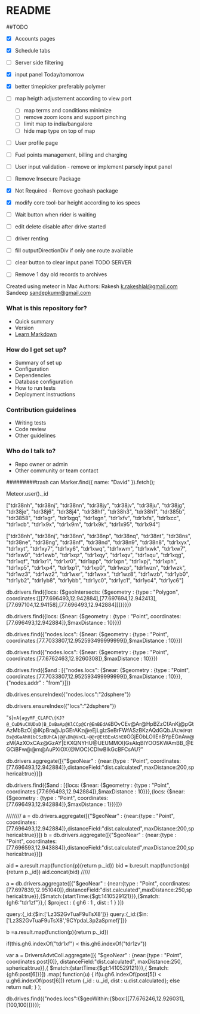 # README #

##TODO
* [x] Accounts pages
* [x] Schedule tabs
* [ ] Server side filtering
* [x] input panel Today/tomorrow
* [x] better timepicker preferably polymer
* [ ] map heigth adjustement according to view port
    * [ ] map terms and conditions minimize
    * [ ] remove zoom icons and support pinching
    * [ ] limit map to india/bangalore
    * [ ] hide map type on top of map
* [ ] User profile page
* [ ] Fuel points management, billing and charging
* [ ] User input validation - remove or implement parsely input panel
* [ ] Remove Insecure Package
* [x] Not Required - Remove geohash package
* [x] modify core tool-bar height according to ios specs
* [ ] Wait button when rider is waiting
* [ ] edit delete disable after drive started
* [ ] driver renting
* [ ] fill outputDirectionDiv if only one route available
* [ ] clear button to clear input panel
TODO SERVER
* [ ] Remove 1 day old records to archives



Created using meteor in Mac
Authors:
Rakesh k.rakeshlal@gmail.com
Sandeep sandepkumr@gmail.com

### What is this repository for? ###

* Quick summary
* Version
* [Learn Markdown](https://bitbucket.org/tutorials/markdowndemo)

### How do I get set up? ###

* Summary of set up
* Configuration
* Dependencies
* Database configuration
* How to run tests
* Deployment instructions

### Contribution guidelines ###

* Writing tests
* Code review
* Other guidelines

### Who do I talk to? ###

* Repo owner or admin
* Other community or team contact

#########trash can
Marker.find({ name: "David" }).fetch();

Meteor.user()._id

["tdr38nh", "tdr38nj", "tdr38nn", "tdr38jy", "tdr38jv", "tdr38ju", "tdr38jg", "tdr38je", "tdr38j6", "tdr38j4", "tdr38hf", "tdr38h3", "tdr38h1", "tdr385b", "tdr3858", "tdr1xgr", "tdr1xgq", "tdr1xgn", "tdr1xfv", "tdr1xfs", "tdr1xcc", "tdr1xcb", "tdr1x9x", "tdr1x9m", "tdr1x9k", "tdr1x95", "tdr1x94"]

["tdr38nh", "tdr38nj", "tdr38nn", "tdr38np", "tdr38nq", "tdr38nt", "tdr38ns", "tdr38ne", "tdr38ng", "tdr38nf", "tdr38nd", "tdr38n9", "tdr38n8", "tdr1xyx", "tdr1xyt", "tdr1xy7", "tdr1xy6", "tdr1xwq", "tdr1xwm", "tdr1xwk", "tdr1xw7", "tdr1xw9", "tdr1xwb", "tdr1xqz", "tdr1xqy", "tdr1xqv", "tdr1xqu", "tdr1xqg", "tdr1xqf", "tdr1xr1", "tdr1xr0", "tdr1xpp", "tdr1xpn", "tdr1xpj", "tdr1xph", "tdr1xp5", "tdr1xp4", "tdr1xp1", "tdr1xp0", "tdr1wzp", "tdr1wzn", "tdr1wzk", "tdr1wz3", "tdr1wz2", "tdr1wxr", "tdr1wxx", "tdr1wz8", "tdr1wzb", "tdr1yb0", "tdr1yb2", "tdr1yb8", "tdr1ybb", "tdr1yc0", "tdr1yc1", "tdr1yc4", "tdr1yc6"]


 db.drivers.find({locs: {$geoIntersects: {$geometry : {type : "Polygon", coordinates:[[[77.696493,12.942884],[77.697694,12.942413],[77.697104,12.94158],[77.696493,12.942884]]]}}}})

 db.drivers.find({locs: {$near: {$geometry : {type : "Point", coordinates:[77.696493,12.942884]},$maxDistance : 10}}})

  db.drives.find({"nodes.locs": {$near: {$geometry : {type : "Point", coordinates:[77.7033807,12.952593499999999]},$maxDistance : 10}}})

db.drives.find({"nodes.locs": {$near: {$geometry : {type : "Point", coordinates:[77.6762463,12.9260308]},$maxDistance : 10}}})

 db.drives.find({$and : [{"nodes.locs": {$near: {$geometry : {type : "Point", coordinates:[77.7033807,12.952593499999999]},$maxDistance : 10}}},{"nodes.addr" : "from"}]})

 db.drives.ensureIndex({"nodes.locs":"2dsphere"})

 db.drivers.ensureIndex({"locs":"2dsphere"})

 "s}`nA{agyMF_CLAFC\{KJ?@_CuDNuCXUDaD|B_DxBaAp@KlCCp@Cr@EnBEdAG`BOvCEv@Ar@HpBZzCfAnKj@pGtAzMbBzO|@lKpBra@JpGErAKz@eEjLgIzSeBrFWfASzBKzAQdGQbJA`CWdFQtBs@dGaAhH[bCSzBUhCA|@@\Dh@VnCL~@@r@EtBExAShEO`GGjEObLOlIEnBYpEGnAw@zM{AzXOxCAz@GzAY|EKXQNYHU@UEUMMOI]GsAIqBIYOOSKWAmBB_@EGCiBFw@@m@AuPXiOX{@MOC}CDIwBIkGcBFCsAU?"


 db.drivers.aggregate([{"$geoNear" : {near:{type : "Point", coordinates:[77.696493,12.942884]},distanceField:"dist.calculated",maxDistance:200,spherical:true}}])

 db.drivers.find({$and : [{locs: {$near: {$geometry : {type : "Point", coordinates:[77.696493,12.942884]},$maxDistance : 10}}},{locs: {$near: {$geometry : {type : "Point", coordinates:[77.696493,12.942884]},$maxDistance : 1}}}]})


////////
a = db.drivers.aggregate([{"$geoNear" : {near:{type : "Point", coordinates:[77.696493,12.942884]},distanceField:"dist.calculated",maxDistance:200,spherical:true}}])
b = db.drivers.aggregate([{"$geoNear" : {near:{type : "Point", coordinates:[77.696593,12.943884]},distanceField:"dist.calculated",maxDistance:200,spherical:true}}])

aid = a.result.map(function(p){return p._id})
bid = b.result.map(function(p){return p._id})
aid.concat(bid)
/////

a = db.drivers.aggregate([{"$geoNear" : {near:{type : "Point", coordinates:[77.697839,12.951040]},distanceField:"dist.calculated",maxDistance:250,spherical:true}},{$match:{startTime:{$gt:1410529121}}},{$match:{gh6:"tdr1zf"}},{ $project : { gh6 : 1 , dist : 1 } }])

query:{_id:{$in:['Lz3S2GvTuaF9uTsX8']}}
query:{_id:{$in:['Lz3S2GvTuaF9uTsX8','9CYpdaL3p2aSpmefj']}}

b =a.result.map(function(p){return p._id})

if(this.gh6.indexOf("tdr1xf") < this.gh6.indexOf("tdr1zv"))


var a = DriversAdvtColl.aggregate([{
    "$geoNear" : {near:{type : "Point", coordinates:post[0]},
    distanceField:"dist.calculated",
    maxDistance:250,
    spherical:true}},{
        $match:{startTime:{$gt:1410529121}}},{
            $match:{gh6:post[6]}}])
            .map( function(u) {
                if(u.gh6.indexOf(post[5]) < u.gh6.indexOf(post[6]))
                return {_id : u._id, dist : u.dist.calculated};
                else
                return null;
                } );

db.drives.find({"nodes.locs":{$geoWithin:{$box:[[77.676246,12.926031],[100,100]]}}});
